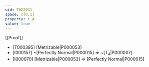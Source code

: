 ```yaml
---
uid: T022931
space: c[0,1]
property: t_4
value: true
---
```

[[Proof]]

* [T000395] [Metrizable|P000053]
* [I000157] ~[Perfectly Normal|P000015] => ~[$T_4$|P000007]
* [I000070] [Metrizable|P000053] => [Perfectly Normal|P000015]

